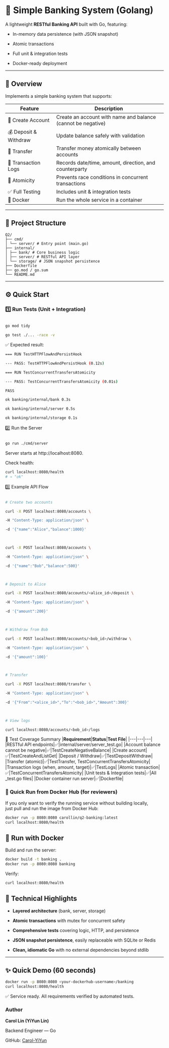 # 🏦 Simple Banking System (Golang)

  

A lightweight **RESTful Banking API** built with Go, featuring:

- In-memory data persistence (with JSON snapshot)

- Atomic transactions

- Full unit & integration tests

- Docker-ready deployment
  
---

## 📘 Overview

Implements a simple banking system that supports:


| Feature | Description |
|----------|--------------|
| 🧾 Create Account | Create an account with name and balance (cannot be negative) |
| 💰 Deposit & Withdraw | Update balance safely with validation |
| 🔁 Transfer | Transfer money atomically between accounts |
| 📜 Transaction Logs | Records date/time, amount, direction, and counterparty |
| 🧩 Atomicity | Prevents race conditions in concurrent transactions |
| ✅ Full Testing | Includes unit & integration tests |
| 🐳 Docker | Run the whole service in a container |

---

## 🧱 Project Structure
```
Q2/
├── cmd/
│ └── server/ # Entry point (main.go)
├── internal/
│ ├── bank/ # Core business logic
│ ├── server/ # RESTful API layer
│ └── storage/ # JSON snapshot persistence
├── Dockerfile
├── go.mod / go.sum
└── README.md
```

---

## ⚙️ Quick Start

### 1️⃣ Run Tests (Unit + Integration)

```bash

go mod tidy

go test ./... -race -v
```

✅ Expected result:
```bash
=== RUN TestHTTPFlowAndPersistHook

--- PASS: TestHTTPFlowAndPersistHook (0.12s)

=== RUN TestConcurrentTransfersAtomicity

--- PASS: TestConcurrentTransfersAtomicity (0.01s)

PASS

ok banking/internal/bank 0.3s

ok banking/internal/server 0.5s

ok banking/internal/storage 0.1s
```
  
2️⃣ Run the Server

```bash

go run ./cmd/server

```

Server starts at http://localhost:8080.
  

Check health:

```bash
curl localhost:8080/health
# → "ok"
```


3️⃣ Example API Flow

```bash

# Create two accounts

curl -X POST localhost:8080/accounts \

-H "Content-Type: application/json" \

-d '{"name":"Alice","balance":1000}'

  

curl -X POST localhost:8080/accounts \

-H "Content-Type: application/json" \

-d '{"name":"Bob","balance":500}'

  

# Deposit to Alice

curl -X POST localhost:8080/accounts/<alice_id>/deposit \

-H "Content-Type: application/json" \

-d '{"amount":200}'

  

# Withdraw from Bob

curl -X POST localhost:8080/accounts/<bob_id>/withdraw \

-H "Content-Type: application/json" \

-d '{"amount":100}'

  

# Transfer

curl -X POST localhost:8080/transfer \

-H "Content-Type: application/json" \

-d '{"From":"<alice_id>","To":"<bob_id>","Amount":300}'

  

# View logs

curl localhost:8080/accounts/<bob_id>/logs

```

  

🧪 Test Coverage Summary
|**Requirement**|**Status**|**Test File**|
|---|---|---|
|RESTful API endpoints|✅|internal/server/server_test.go|
|Account balance cannot be negative|✅|TestCreateNegativeBalance|
|Create account|✅|TestCreateAndListGet|
|Deposit / Withdraw|✅|TestDepositWithdraw|
|Transfer (atomic)|✅|TestTransfer, TestConcurrentTransfersAtomicity|
|Transaction logs (when, amount, target)|✅|TestLogs|
|Atomic transaction|✅|TestConcurrentTransfersAtomicity|
|Unit tests & Integration tests|✅|All _test.go files|
|Docker container run server|✅|Dockerfile|


### 🚀 Quick Run from Docker Hub (for reviewers)

If you only want to verify the running service without building locally,  
just pull and run the image from Docker Hub:

```bash
docker run -p 8080:8080 carollin/q2-banking:latest
curl localhost:8080/health
```

## **🐳 Run with Docker**

Build and run the server:
```bash
docker build -t banking .
docker run -p 8080:8080 banking
```

Verify:
```bash
curl localhost:8080/health
```

## **🧠 Technical Highlights**

- **Layered architecture** (bank, server, storage)
    
- **Atomic transactions** with mutex for concurrent safety
    
- **Comprehensive tests** covering logic, HTTP, and persistence
    
- **JSON snapshot persistence**, easily replaceable with SQLite or Redis
    
- **Clean, idiomatic Go** with no external dependencies beyond stdlib
    

---

## **✨ Quick Demo (60 seconds)**
```bash
docker run -p 8080:8080 <your-dockerhub-username>/banking
curl localhost:8080/health
```
✅ Service ready. All requirements verified by automated tests.


### **Author**

  

**Carol Lin (YiYun Lin)**

Backend Engineer — Go

GitHub: [Carol-YiYun](https://github.com/Carol-YiYun)
